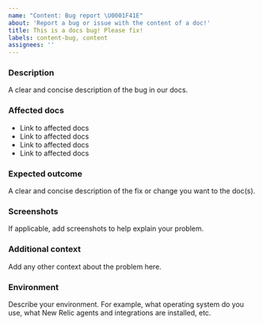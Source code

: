 ```yaml
---
name: "Content: Bug report \U0001F41E"
about: 'Report a bug or issue with the content of a doc!'
title: This is a docs bug! Please fix!
labels: content-bug, content
assignees: ''
---
```


<!-- Please fill out each section below, otherwise, your issue will be closed. This info allows our writers to diagnose (and fix!) your issue as quickly as possible.

** Check for existing issues**

 Before opening a new issue, please search existing issues: https://github.com/newrelic/docs-website/issues -->

### Description

A clear and concise description of the bug in our docs.

### Affected docs

* Link to affected docs
* Link to affected docs
* Link to affected docs
* Link to affected docs

### Expected outcome

A clear and concise description of the fix or change you want to the doc(s).

### Screenshots

If applicable, add screenshots to help explain your problem.

### Additional context

Add any other context about the problem here.

### Environment

Describe your environment. For example, what operating system do you use, what New Relic agents and integrations are installed, etc.

